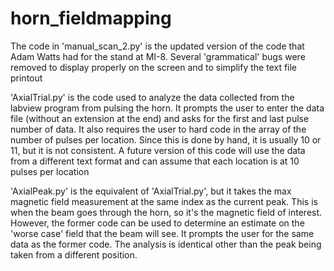 # horn_fieldmapping

The code in 'manual_scan_2.py' is the updated version of the code that Adam Watts had for the stand at MI-8. Several 'grammatical' bugs were removed to display properly on the screen and to simplify the text file printout

'AxialTrial.py' is the code used to analyze the data collected from the labview program from pulsing the horn.
It prompts the user to enter the data file (without an extension at the end) and asks for the first and last pulse number of data. It also requires the user to hard code in the array of the number of pulses per location. Since this is done by hand, it is usually 10 or 11, but it is not consistent. A future version of this code will use the data from a different text format and can assume that each location is at 10 pulses per location

'AxialPeak.py' is the equivalent of 'AxialTrial.py', but it takes the max magnetic field measurement at the same index as the current peak. This is when the beam goes through the horn, so it's the magnetic field of interest. However, the former code can be used to determine an estimate on the 'worse case' field that the beam will see.
It prompts the user for the same data as the former code. The analysis is identical other than the peak being taken from a different position.
